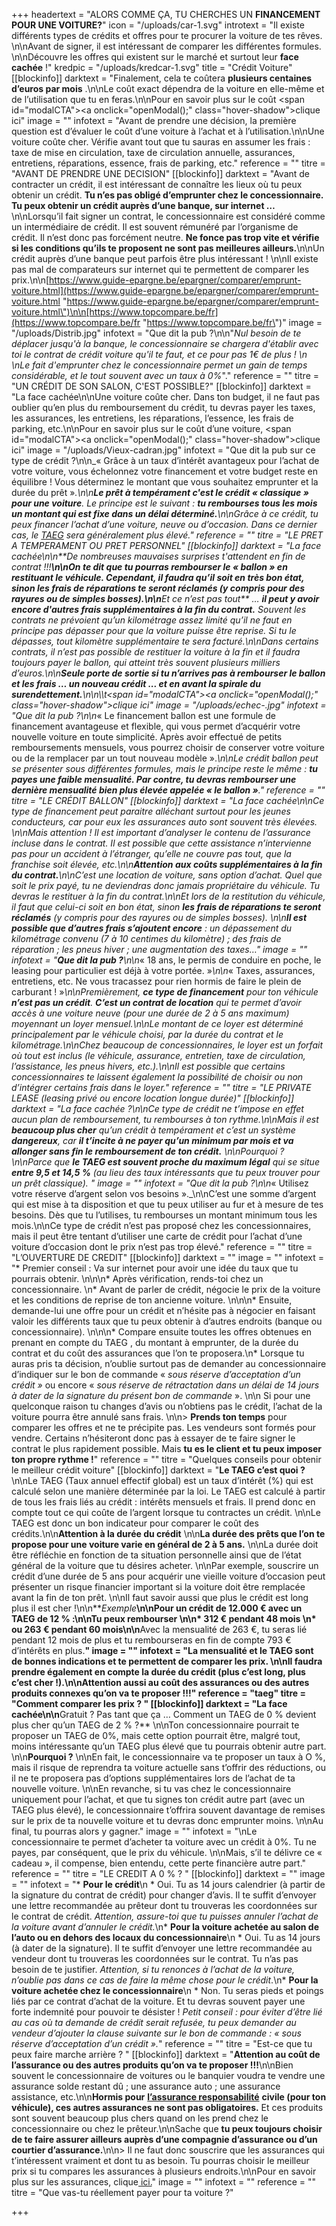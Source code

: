+++
headertext = "ALORS COMME ÇA, TU CHERCHES UN **FINANCEMENT POUR UNE VOITURE?**"
icon = "/uploads/car-1.svg"
introtext = "Il existe différents types de crédits et offres pour te procurer la voiture de tes rêves. \n\nAvant de signer, il est intéressant de comparer les différentes formules. \n\nDécouvre les offres qui existent sur le marché et surtout leur **face cachée** !"
kredpic = "/uploads/kredcar-1.svg"
title = "Crédit Voiture"
[[blockinfo]]
darktext = "Finalement, cela te coûtera **plusieurs centaines d’euros par mois** .\n\nLe coût exact dépendra de la voiture en elle-même et de l’utilisation que tu en feras.\n\nPour en savoir plus sur le coût <span id=\"modalCTA\"><a onclick=\"openModal();\" class=\"hover-shadow\">clique ici</a></span>"
image = ""
infotext = "Avant de prendre une décision, la première question est d’évaluer le coût d’une voiture à l’achat et à l’utilisation.\n\nUne voiture coûte cher. Vérifie avant tout que tu sauras en assumer les frais : taxe de mise en circulation, taxe de circulation annuelle, assurances, entretiens, réparations, essence, frais de parking, etc."
reference = ""
titre = "AVANT DE PRENDRE UNE DECISION"
[[blockinfo]]
darktext = "Avant de contracter un crédit, il est intéressant de connaître les lieux où tu peux obtenir un crédit. **Tu n’es pas obligé d’emprunter chez le concessionnaire.  Tu peux obtenir un crédit auprès d’une banque, sur internet …**\n\nLorsqu’il fait signer un contrat, le concessionnaire est considéré comme un intermédiaire de crédit. Il est souvent rémunéré par l’organisme de crédit. Il n’est donc pas forcément neutre. **Ne fonce pas trop vite et vérifie si les conditions qu’ils te proposent ne sont pas meilleures ailleurs.**\n\nUn crédit auprès d’une banque peut parfois être plus intéressant ! \n\nIl existe pas mal de comparateurs sur internet qui te permettent de comparer les prix.\n\n[https://www.guide-epargne.be/epargner/comparer/emprunt-voiture.html](https://www.guide-epargne.be/epargner/comparer/emprunt-voiture.html \"https://www.guide-epargne.be/epargner/comparer/emprunt-voiture.html\")\n\n[https://www.topcompare.be/fr](https://www.topcompare.be/fr \"https://www.topcompare.be/fr\")"
image = "/uploads/Distrib.jpg"
infotext = "Que dit la pub ?\n\n\"_Nul besoin de te déplacer jusqu'à la banque, le concessionnaire se chargera d'établir avec toi le contrat de crédit voiture qu'il te faut, et ce pour pas 1€ de plus !  \n‍  \nLe fait d'emprunter chez le concessionnaire permet un gain de temps considérable, et le tout souvent avec un taux à 0%_\"."
reference = ""
titre = "UN CRÉDIT DE SON SALON, C'EST POSSIBLE?"
[[blockinfo]]
darktext = "La face cachée\n\nUne voiture coûte cher. Dans ton budget, il ne faut pas oublier qu’en plus du remboursement du crédit,  tu devras payer les taxes, les assurances, les entretiens, les réparations, l’essence, les frais de parking, etc.\n\nPour en savoir plus sur le coût d’une voiture, <span id=\"modalCTA\"><a onclick=\"openModal();\" class=\"hover-shadow\">clique ici</a></span>"
image = "/uploads/Vieux-cadran.jpg"
infotext = "Que dit la pub sur ce type de crédit ?\n\n_« Grâce à un taux d’intérêt avantageux pour l’achat de votre voiture, vous échelonnez votre financement et votre budget reste en équilibre ! Vous déterminez le montant que vous souhaitez emprunter et la durée du prêt »_.\n\n**Le prêt à tempérament c'est le crédit « classique » pour une voiture**. Le principe est le suivant : **tu rembourses tous les mois un montant qui est fixe dans un délai déterminé.**\n\nGrâce à ce crédit, tu peux financer l’achat d’une voiture, neuve ou d’occasion. Dans ce dernier cas, le [TAEG](#taeg)  sera généralement plus élevé."
reference = ""
titre = "LE PRET A TEMPERAMENT OU PRET PERSONNEL"
[[blockinfo]]
darktext = "La face cachée\n\n**_De nombreuses mauvaises surprises t'attendent en fin de contrat !!!_**\n\nOn te dit que tu pourras rembourser le « ballon » en restituant le véhicule. Cependant, il faudra qu’il soit en très bon état, sinon **les frais de réparations te seront réclamés** (y compris pour des rayures ou de simples bosses).\n\n**_Et ce n’est pas tout_** … **il peut y avoir** **encore d'autres frais supplémentaires à la fin du contrat.** Souvent les contrats ne prévoient qu’un kilométrage assez limité qu’il ne faut en principe pas dépasser pour que la voiture puisse être reprise. Si tu le dépasses, tout kilomètre supplémentaire te sera facturé.\n\nDans certains contrats, il n’est pas possible de restituer la voiture à la fin et il faudra toujours payer le ballon, qui atteint très souvent plusieurs milliers d’euros.\n\n**Seule porte de sortie si tu n’arrives pas à rembourser le ballon et les frais … un nouveau crédit ... et en avant la spirale du surendettement.**\n\n\\\\t<span id=\"modalCTA\"><a onclick=\"openModal();\" class=\"hover-shadow\">clique ici</a></span>"
image = "/uploads/echec-.jpg"
infotext = "Que dit la pub ?\n\n_« Le financement ballon est une formule de financement avantageuse et flexible, qui vous permet d’acquérir votre nouvelle voiture en toute simplicité. Après avoir effectué de petits remboursements mensuels, vous pourrez choisir de conserver votre voiture ou de la remplacer par un tout nouveau modèle »._\n\nLe crédit ballon peut se présenter sous différentes formules, mais le principe reste le même : **tu payes une faible mensualité. Par contre, tu devras rembourser une dernière mensualité bien plus élevée appelée « le ballon »**."
reference = ""
titre = "LE CRÉDIT BALLON"
[[blockinfo]]
darktext = "La face cachée\n\nCe type de financement peut paraitre alléchant surtout pour les jeunes conducteurs, car pour eux les assurances auto sont souvent très élevées. \n\nMais attention ! Il est important d’analyser le contenu de l’assurance incluse dans le contrat. Il est possible que cette assistance n’intervienne pas pour un accident à l’étranger, qu’elle ne couvre pas tout, que la franchise soit élevée, etc.\n\n**Attention aux coûts supplémentaires à la fin du contrat.**\n\nC’est une location de voiture, sans option d’achat. Quel que soit le prix payé, tu ne deviendras donc jamais  propriétaire du véhicule. Tu devras le restituer à la fin du contrat.\n\nEt lors de la restitution du véhicule, il faut que celui-ci soit en bon état, sinon **les frais de réparations te seront réclamés** (y compris pour des rayures ou de simples bosses). \n\n**Il est possible que d’autres frais s’ajoutent encore** : un dépassement du kilométrage convenu (7 à 10 centimes du kilomètre) ; des frais de réparation ; les pneus hiver ; une augmentation des taxes…"
image = ""
infotext = "**Que dit la pub ?**\n\n_« 18 ans, le permis de conduire en poche, le leasing pour particulier est déjà à votre portée. »_\n\n_« Taxes, assurances, entretiens, etc. Ne vous tracassez pour rien hormis de faire le plein de carburant ! »_\n\nPremièrement, **ce type de financement** pour ton véhicule **n’est pas un crédit**. **C’est un contrat de location** qui te permet d’avoir accès à une voiture neuve (pour une durée de 2 à 5 ans maximum) moyennant un loyer mensuel.\n\nLe montant de ce loyer est déterminé principalement par le véhicule choisi, par la durée du contrat et le kilométrage.\n\nChez beaucoup de concessionnaires, le loyer est un forfait où tout est inclus (le véhicule, assurance, entretien, taxe de circulation, l’assistance, les pneus hivers, etc.).\n\nIl est possible que certains concessionnaires te laissent également la possibilité de choisir ou non d’intégrer certains frais dans le loyer."
reference = ""
titre = "LE PRIVATE LEASE (leasing privé ou encore location longue durée)"
[[blockinfo]]
darktext = "La face cachée ?\n\nCe type de crédit ne t’impose en effet aucun plan de remboursement, tu rembourses à ton rythme.\n\nMais il est **beaucoup plus cher** qu’un crédit à tempérament et c’est un système **dangereux**, car **il t’incite à ne payer qu’un minimum par mois et va allonger sans fin le remboursement de ton crédit.** \n\nPourquoi ? \n\nParce que **le TAEG est souvent proche du maximum légal** qui se situe **entre 9,5 et 14,5 %**  (au lieu des taux intéressants que tu peux trouver pour un prêt classique). "
image = ""
infotext = "Que dit la pub ?\n\n_« Utilisez votre réserve d’argent selon vos besoins »._\n\nC’est une somme d’argent qui est mise à ta disposition et que tu peux utiliser au fur et à mesure de tes besoins. Dès que tu l’utilises, tu rembourses un montant minimum tous les mois.\n\nCe type de crédit n’est pas proposé chez les concessionnaires, mais il peut être tentant d’utiliser une carte de crédit pour l’achat d’une voiture d’occasion dont le prix n’est pas trop élevé."
reference = ""
titre = "L’OUVERTURE DE CREDIT"
[[blockinfo]]
darktext = ""
image = ""
infotext = "* Premier conseil : Va sur internet pour avoir une idée du taux que tu pourrais obtenir. \n\n\n* Après vérification, rends-toi chez un concessionnaire. \n* Avant de parler de crédit, négocie le prix de la voiture et les conditions de reprise de ton ancienne voiture. \n\n\n* Ensuite, demande-lui une offre pour un crédit et n’hésite pas à négocier en faisant valoir les différents taux que tu peux obtenir à d’autres endroits (banque ou concessionnaire). \n\n\n* Compare ensuite toutes les offres obtenues en prenant en compte du TAEG , du montant à emprunter, de la durée du contrat et du coût des assurances que l’on te proposera.\n* Lorsque tu auras pris ta décision, n’oublie surtout pas de demander au concessionnaire d’indiquer sur le bon de commande « _sous réserve d’acceptation d’un crédit »_ ou encore « _sous réserve de rétractation dans un délai de 14 jours à dater de la signature du présent bon de commande_ ». \n\n  Si pour une quelconque raison tu changes d’avis ou n’obtiens pas le crédit, l’achat de la voiture pourra être annulé sans frais. \n\n> **Prends ton temps** pour comparer les offres et ne te précipite pas. Les vendeurs sont formés pour vendre. Certains n’hésiteront donc pas à essayer de te faire signer le contrat le plus rapidement possible. Mais **tu es le client et tu peux imposer ton propre rythme !**"
reference = ""
titre = "Quelques conseils pour obtenir le meilleur crédit voiture"
[[blockinfo]]
darktext = "**Le TAEG c’est quoi ?**\n\nLe TAEG (Taux annuel effectif global) est un taux d’intérêt (%) qui est calculé selon une manière déterminée par la loi. Le TAEG est calculé à partir de tous les frais liés au crédit : intérêts mensuels et frais. Il prend donc en compte tout ce qui coûte de l’argent lorsque tu contractes un crédit. \n\nLe TAEG est donc un bon indicateur pour comparer le coût des crédits.\n\n**Attention à la durée du crédit** \n\n**La durée des prêts que l’on te propose pour une voiture varie en général de 2 à 5 ans.** \n\nLa durée doit être réfléchie en fonction de ta situation personnelle ainsi que de l’état général de la voiture que tu désires acheter. \n\nPar exemple, souscrire un crédit d’une durée de 5 ans pour acquérir une vieille voiture d’occasion peut présenter un risque financier important si la voiture doit être remplacée avant la fin de ton prêt. \n\nIl faut savoir aussi que plus le crédit est long plus il est cher !\n\n**_Exemple_**\n\nPour un crédit de 12.000 € avec un TAEG de 12 % :\n\nTu peux rembourser \n\n* 312 € pendant 48 mois \n* ou 263 € pendant 60 mois\n\n**Avec la mensualité de 263 €, tu seras lié pendant 12 mois de plus et tu rembourseras en fin de compte 793 € d’intérêts en plus.**"
image = ""
infotext = "**La mensualité** et **le TAEG** sont de bonnes indications et te permettent de comparer les prix. \n\nIl faudra prendre également en compte **la durée du crédit** (plus c’est long, plus c’est cher !).\n\nAttention aussi au **coût des assurances** ou des autres produits connexes qu’on va te proposer !!!"
reference = "taeg"
titre = "Comment comparer les prix ? "
[[blockinfo]]
darktext = "La face cachée\n\n**Gratuit ? Pas tant que ça … Comment un TAEG de 0 % devient plus cher qu’un TAEG de 2 % ?** \n\nTon concessionnaire pourrait te proposer un TAEG de 0%, mais cette option pourrait être, malgré tout, moins intéressante qu’un TAEG plus élevé que tu pourrais obtenir autre part. \n\n**Pourquoi ?** \n\nEn fait, le concessionnaire va te proposer un taux à O %, mais il risque de reprendra ta voiture actuelle sans t’offrir des réductions, ou il ne te proposera pas d’options supplémentaires lors de l’achat de ta nouvelle voiture. \n\nEn revanche, si tu vas chez le concessionnaire uniquement pour l’achat, et que tu signes ton crédit autre part (avec un TAEG plus élevé), le concessionnaire t’offrira souvent davantage de remises sur le prix de ta nouvelle voiture et tu devras donc emprunter moins. \n\nAu final, tu pourras alors y gagner."
image = ""
infotext = "\nLe concessionnaire te permet d’acheter ta voiture avec un crédit à 0%. Tu ne payes, par conséquent, que le prix du véhicule. \n\nMais, s’il te délivre ce « cadeau », il compense, bien entendu, cette perte financière autre part."
reference = ""
titre = "LE CREDIT A 0 % ?  "
[[blockinfo]]
darktext = ""
image = ""
infotext = "* **Pour le crédit**\n  * Oui. Tu as 14 jours calendrier (à partir de la signature du contrat de crédit) pour changer d’avis. Il te suffit d’envoyer une lettre recommandée au prêteur dont tu trouveras les coordonnées sur le contrat de crédit. _Attention, assure-toi que tu puisses annuler l’achat de la voiture avant d’annuler le crédit._\n* **Pour la voiture achetée au salon de l’auto ou en dehors des locaux du concessionnaire**\n  * Oui. Tu as 14 jours (à dater de la signature). Il te suffit d’envoyer une lettre recommandée au vendeur dont tu trouveras les coordonnées sur le contrat. Tu n’as pas besoin de te justifier. _Attention, si tu renonces à l’achat de la voiture, n’oublie pas dans ce cas de faire la même chose pour le crédit_.\n* **Pour la voiture achetée chez le concessionnaire**\n  * Non. Tu seras pieds et poings liés par ce contrat d’achat de la voiture. Et tu devras souvent payer une forte indemnité pour pouvoir te désister ! _Petit conseil : pour éviter d’être lié au cas où ta demande de crédit serait refusée, tu peux demander au vendeur d’ajouter la clause suivante sur le bon de commande : « sous réserve d’acceptation d’un crédit »._"
reference = ""
titre = "Est-ce que tu peux faire marche arrière ? "
[[blockinfo]]
darktext = "**Attention au coût de l’assurance ou des autres produits qu’on va te proposer !!!**\n\nBien souvent le concessionnaire de voitures ou le banquier voudra te vendre une assurance solde restant dû ; une assurance auto ; une assurance assistance, etc.\n\n**Hormis pour** [**l’assurance responsabilité**](https://www.wikifin.be/fr/thematiques/assurer/assurance-vehicules/votre-assurance-auto-en-bref/cest-quoi) **civile  (pour ton véhicule), ces autres assurances ne sont pas obligatoires.** Et ces produits sont souvent beaucoup plus chers quand on les prend chez le concessionnaire ou chez le prêteur.\n\nSache que **tu peux toujours choisir de te faire assurer ailleurs auprès d’une compagnie d’assurance ou d’un courtier d’assurance.**\n\n> Il ne faut donc souscrire que les assurances qui t’intéressent vraiment et dont tu as besoin. Tu pourras choisir le meilleur prix si tu compares les assurances à plusieurs endroits.\n\nPour en savoir plus sur les assurances, clique[ ici.](https://www.wikifin.be/fr/thematiques/assurer/questions-cle/lassurance)"
image = ""
infotext = ""
reference = ""
titre = "Que vas-tu réellement payer pour ta voiture ?"

+++
